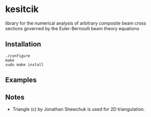 kesitcik
==========
library for the numerical analysis of arbitrary composite beam cross sections
governed by the Euler-Bernoulli beam theory equations

Installation
---------------
    ./configure
    make
    sudo make install


Examples
----------

Notes
-----
* Triangle (c) by Jonathan Shewchuk is used for 2D triangulation.
